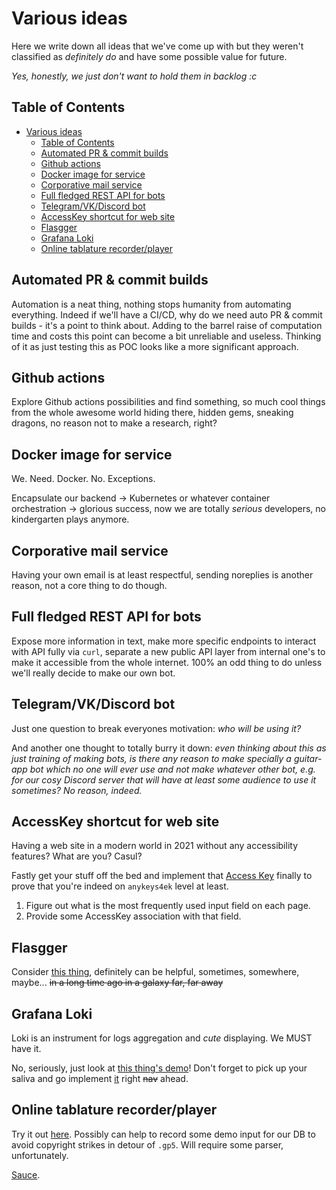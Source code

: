 # Various ideas

Here we write down all ideas that we've come up with but they weren't classified as *definitely do*
and have some possible value for future.

*Yes, honestly, we just don't want to hold them in backlog :c*

## Table of Contents

- [Various ideas](#various-ideas)
  - [Table of Contents](#table-of-contents)
  - [Automated PR & commit builds](#automated-pr--commit-builds)
  - [Github actions](#github-actions)
  - [Docker image for service](#docker-image-for-service)
  - [Corporative mail service](#corporative-mail-service)
  - [Full fledged REST API for bots](#full-fledged-rest-api-for-bots)
  - [Telegram/VK/Discord bot](#telegramvkdiscord-bot)
  - [AccessKey shortcut for web site](#accesskey-shortcut-for-web-site)
  - [Flasgger](#flasgger)
  - [Grafana Loki](#grafana-loki)
  - [Online tablature recorder/player](#online-tablature-recorderplayer)

## Automated PR & commit builds

Automation is a neat thing, nothing stops humanity from automating everything. Indeed if we'll have
a CI/CD, why do we need auto PR & commit builds - it's a point to think about. Adding to the barrel
raise of computation time and costs this point can become a bit unreliable and useless. Thinking
of it as just testing this as POC looks like a more significant approach.

## Github actions

Explore Github actions possibilities and find something, so much cool things from the whole awesome
world hiding there, hidden gems, sneaking dragons, no reason not to make a research, right?

## Docker image for service

We. Need. Docker. No. Exceptions.

Encapsulate our backend -> Kubernetes or whatever container orchestration -> glorious success, now
we are totally *serious* developers, no kindergarten plays anymore.

## Corporative mail service

Having your own email is at least respectful, sending noreplies is another reason, not a core thing
to do though.

## Full fledged REST API for bots

Expose more information in text, make more specific endpoints to interact with API fully via `curl`,
separate a new public API layer from internal one's to make it accessible from the whole internet.
100% an odd thing to do unless we'll really decide to make our own bot.

## Telegram/VK/Discord bot

Just one question to break everyones motivation: *who will be using it?*

And another one thought to totally burry it down: *even thinking about this as just training of
making bots, is there any reason to make specially a guitar-app bot which no one will ever use and
not make whatever other bot, e.g. for our cosy Discord server that will have at least some audience
to use it sometimes? No reason, indeed.*

## AccessKey shortcut for web site

Having a web site in a modern world in 2021 without any accessibility features? What are you? Casul?

Fastly get your stuff off the bed and implement that [Access Key](https://en.wikipedia.org/wiki/Access_key)
finally to prove that you're indeed on `anykeys4ek` level at least.

1. Figure out what is the most frequently used input field on each page.
2. Provide some AccessKey association with that field.

## Flasgger

Consider [this thing](https://github.com/flasgger/flasgger), definitely can be helpful, sometimes,
somewhere, maybe... ~~in a long time ago in a galaxy far, far away~~

## Grafana Loki

Loki is an instrument for logs aggregation and *cute* displaying. We MUST have it.

No, seriously, just look at [this thing's demo](https://play.grafana.org)! Don't forget to pick up
your saliva and go implement [it](https://grafana.com/oss/loki/) right ~~nav~~ ahead.

## Online tablature recorder/player

Try it out [here](https://1j01.github.io/guitar/). Possibly can help to record some demo input for
our DB to avoid copyright strikes in detour of `.gp5`. Will require some parser, unfortunately.

[Sauce](https://github.com/1j01/guitar).
